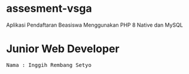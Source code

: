 # assesment-vsga
Aplikasi Pendaftaran Beasiswa Menggunakan PHP 8 Native dan MySQL

# Junior Web Developer
<tt>Nama  : Inggih Rembang Setyo</tt>

